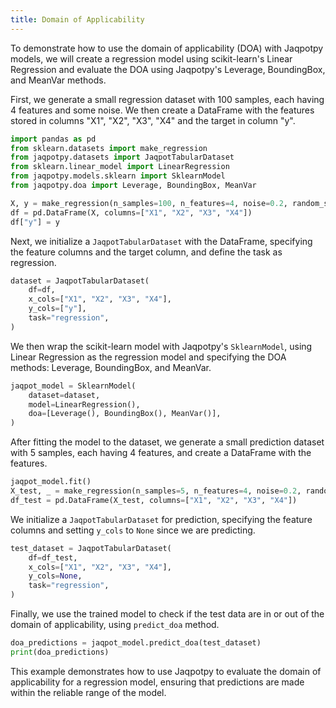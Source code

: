 ```yaml
---
title: Domain of Applicability
---
```


To demonstrate how to use the domain of applicability (DOA) with Jaqpotpy models, we will create a regression model using scikit-learn's Linear Regression and evaluate the DOA using Jaqpotpy's Leverage, BoundingBox, and MeanVar methods.

First, we generate a small regression dataset with 100 samples, each having 4 features and some noise. We then create a DataFrame with the features stored in columns "X1", "X2", "X3", "X4" and the target in column "y".

```python
import pandas as pd
from sklearn.datasets import make_regression
from jaqpotpy.datasets import JaqpotTabularDataset
from sklearn.linear_model import LinearRegression
from jaqpotpy.models.sklearn import SklearnModel
from jaqpotpy.doa import Leverage, BoundingBox, MeanVar

X, y = make_regression(n_samples=100, n_features=4, noise=0.2, random_state=42)
df = pd.DataFrame(X, columns=["X1", "X2", "X3", "X4"])
df["y"] = y
```

Next, we initialize a `JaqpotTabularDataset` with the DataFrame, specifying the feature columns and the target column, and define the task as regression.

```python
dataset = JaqpotTabularDataset(
    df=df,
    x_cols=["X1", "X2", "X3", "X4"],
    y_cols=["y"],
    task="regression",
)
```

We then wrap the scikit-learn model with Jaqpotpy's `SklearnModel`, using Linear Regression as the regression model and specifying the DOA methods: Leverage, BoundingBox, and MeanVar.

```python
jaqpot_model = SklearnModel(
    dataset=dataset,
    model=LinearRegression(),
    doa=[Leverage(), BoundingBox(), MeanVar()],
)
```

After fitting the model to the dataset, we generate a small prediction dataset with 5 samples, each having 4 features, and create a DataFrame with the features.

```python
jaqpot_model.fit()
X_test, _ = make_regression(n_samples=5, n_features=4, noise=0.2, random_state=42)
df_test = pd.DataFrame(X_test, columns=["X1", "X2", "X3", "X4"])
```

We initialize a `JaqpotTabularDataset` for prediction, specifying the feature columns and setting `y_cols` to `None` since we are predicting.

```python
test_dataset = JaqpotTabularDataset(
    df=df_test,
    x_cols=["X1", "X2", "X3", "X4"],
    y_cols=None,
    task="regression",
)
```

Finally, we use the trained model to check if the test data are in or out of the domain of applicability, using `predict_doa` method.

```python
doa_predictions = jaqpot_model.predict_doa(test_dataset)
print(doa_predictions)
```

This example demonstrates how to use Jaqpotpy to evaluate the domain of applicability for a regression model, ensuring that predictions are made within the reliable range of the model.
